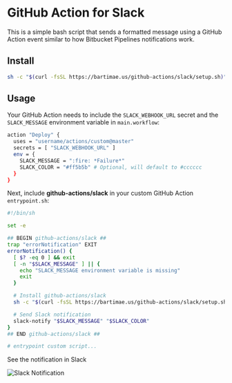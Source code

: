 # GitHub Action for Slack

This is a simple bash script that sends a formatted message using a GitHub Action event similar to how Bitbucket Pipelines notifications work.

## Install

```bash
sh -c "$(curl -fsSL https://bartimae.us/github-actions/slack/setup.sh)"
```

## Usage

Your GitHub Action needs to include the `SLACK_WEBHOOK_URL` secret and the `SLACK_MESSAGE` environment variable in `main.workflow`:

```bash
action "Deploy" {
  uses = "username/actions/custom@master"
  secrets = [ "SLACK_WEBHOOK_URL" ]
  env = {
    SLACK_MESSAGE = ":fire: *Failure*"
    SLACK_COLOR = "#ff5b5b" # Optional, will default to #cccccc
  }
}
```

Next, include **github-actions/slack** in your custom GitHub Action `entrypoint.sh`:

```bash
#!/bin/sh

set -e

## BEGIN github-actions/slack ##
trap "errorNotification" EXIT
errorNotification() {
  [ $? -eq 0 ] && exit
  [ -n "$SLACK_MESSAGE" ] || {
    echo "SLACK_MESSAGE environment variable is missing"
    exit
  }

  # Install github-actions/slack
  sh -c "$(curl -fsSL https://bartimae.us/github-actions/slack/setup.sh)"

  # Send Slack notification
  slack-notify "$SLACK_MESSAGE" "$SLACK_COLOR"
}
## END github-actions/slack ##

# entrypoint custom script...
```

See the notification in Slack

![Slack Notification](https://s3.amazonaws.com/github-actions-slack/github-actions-slack-notification.png)
